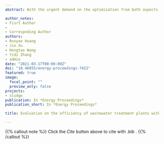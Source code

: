 ```yaml
---
abstract: With the urgent demand on the optimization from both aspects of water quality and energy consumption, the efficiency of WWTPs from a water-energy nexus perspective appears to be increasingly important. In this study, the energy efficiency of 210 WWTPs in Yangtze River Delta of China were assessed through data envelopment analysis (DEA). The operational conditions of DEA were polished through a hierarchical framework. All WWTPs were classified into 4 categories of anaerobic-anoxic-oxic (AAO), anaerobic-oxic (AO), oxidation ditch (OD) and sequencing batch reactor (SBR). And the variables derived from the indicators were revised through production possibility set (PPS) in order to remove the ratio form. The results showed that WWTPs in Yangtze River Delta had a high efficiency overall. It also indicated that advanced treatment process didnâ€™t have a remarkable impact on the efficiency. Moreover, there were much room for the optimization on pollutant removal in terms of the ideal discharge limit converted from the projection.

author_notes:
- Fisrt Author
- 
- Correspnding Author
authors:
- Runyao Huang
- Jin Xu
- Hongtao Wang
- Yidi Zhang
- admin
date: "2021-03-17T00:00:00Z"
doi: "10.46855/energy-proceedings-7422"
featured: true
image:
  focal_point: ""
  preview_only: false
projects:
- sludge
publication: In *Energy Proceedings*
publication_short: In *Energy Proceedings*

title: Evaluation on the efficiency of wastewater treatment plants with data envelopment analysis from a water-energy nexus perspective

---
```


{{% callout note %}}
Click the _Cite_ button above to cite with _.bib_ .
{{% /callout %}}
